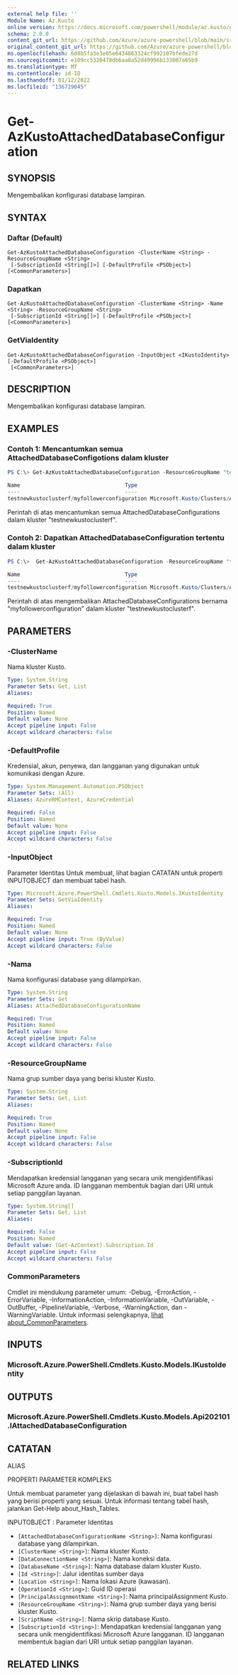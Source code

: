 ```yaml
---
external help file: ''
Module Name: Az.Kusto
online version: https://docs.microsoft.com/powershell/module/az.kusto/get-azkustoattacheddatabaseconfiguration
schema: 2.0.0
content_git_url: https://github.com/Azure/azure-powershell/blob/main/src/Kusto/help/Get-AzKustoAttachedDatabaseConfiguration.md
original_content_git_url: https://github.com/Azure/azure-powershell/blob/main/src/Kusto/help/Get-AzKustoAttachedDatabaseConfiguration.md
ms.openlocfilehash: 6d8b5fa3e3e85e6434863324cf992107bfede27d
ms.sourcegitcommit: e109cc5320478db6aa8a52d49996b133007a65b9
ms.translationtype: MT
ms.contentlocale: id-ID
ms.lasthandoff: 01/12/2022
ms.locfileid: "136719045"
---
```

# Get-AzKustoAttachedDatabaseConfiguration

## SYNOPSIS
Mengembalikan konfigurasi database lampiran.

## SYNTAX

### Daftar (Default)
```
Get-AzKustoAttachedDatabaseConfiguration -ClusterName <String> -ResourceGroupName <String>
 [-SubscriptionId <String[]>] [-DefaultProfile <PSObject>] [<CommonParameters>]
```

### Dapatkan
```
Get-AzKustoAttachedDatabaseConfiguration -ClusterName <String> -Name <String> -ResourceGroupName <String>
 [-SubscriptionId <String[]>] [-DefaultProfile <PSObject>] [<CommonParameters>]
```

### GetViaIdentity
```
Get-AzKustoAttachedDatabaseConfiguration -InputObject <IKustoIdentity> [-DefaultProfile <PSObject>]
 [<CommonParameters>]
```

## DESCRIPTION
Mengembalikan konfigurasi database lampiran.

## EXAMPLES

### Contoh 1: Mencantumkan semua AttachedDatabaseConfigotions dalam kluster
```powershell
PS C:\> Get-AzKustoAttachedDatabaseConfiguration -ResourceGroupName "testrg" -ClusterName "testnewkustoclusterf"

Name                                 Type                                                    Location
----                                 ----                                                    --------
testnewkustoclusterf/myfollowerconfiguration Microsoft.Kusto/Clusters/AttachedDatabaseConfigurations East US
```

Perintah di atas mencantumkan semua AttachedDatabaseConfigurations dalam kluster "testnewkustoclusterf".

### Contoh 2: Dapatkan AttachedDatabaseConfiguration tertentu dalam kluster
```powershell
PS C:\>  Get-AzKustoAttachedDatabaseConfiguration -ResourceGroupName "testrg" -ClusterName "testnewkustoclusterf" -Name "myfollowerconfiguration" 

Name                                 Type                                                    Location
----                                 ----                                                    --------
testnewkustoclusterf/myfollowerconfiguration Microsoft.Kusto/Clusters/AttachedDatabaseConfigurations East US
```

Perintah di atas mengembalikan AttachedDatabaseConfigurations bernama "myfollowerconfiguration" dalam kluster "testnewkustoclusterf".

## PARAMETERS

### -ClusterName
Nama kluster Kusto.

```yaml
Type: System.String
Parameter Sets: Get, List
Aliases:

Required: True
Position: Named
Default value: None
Accept pipeline input: False
Accept wildcard characters: False
```

### -DefaultProfile
Kredensial, akun, penyewa, dan langganan yang digunakan untuk komunikasi dengan Azure.

```yaml
Type: System.Management.Automation.PSObject
Parameter Sets: (All)
Aliases: AzureRMContext, AzureCredential

Required: False
Position: Named
Default value: None
Accept pipeline input: False
Accept wildcard characters: False
```

### -InputObject
Parameter Identitas Untuk membuat, lihat bagian CATATAN untuk properti INPUTOBJECT dan membuat tabel hash.

```yaml
Type: Microsoft.Azure.PowerShell.Cmdlets.Kusto.Models.IKustoIdentity
Parameter Sets: GetViaIdentity
Aliases:

Required: True
Position: Named
Default value: None
Accept pipeline input: True (ByValue)
Accept wildcard characters: False
```

### -Nama
Nama konfigurasi database yang dilampirkan.

```yaml
Type: System.String
Parameter Sets: Get
Aliases: AttachedDatabaseConfigurationName

Required: True
Position: Named
Default value: None
Accept pipeline input: False
Accept wildcard characters: False
```

### -ResourceGroupName
Nama grup sumber daya yang berisi kluster Kusto.

```yaml
Type: System.String
Parameter Sets: Get, List
Aliases:

Required: True
Position: Named
Default value: None
Accept pipeline input: False
Accept wildcard characters: False
```

### -SubscriptionId
Mendapatkan kredensial langganan yang secara unik mengidentifikasi Microsoft Azure anda.
ID langganan membentuk bagian dari URI untuk setiap panggilan layanan.

```yaml
Type: System.String[]
Parameter Sets: Get, List
Aliases:

Required: False
Position: Named
Default value: (Get-AzContext).Subscription.Id
Accept pipeline input: False
Accept wildcard characters: False
```

### CommonParameters
Cmdlet ini mendukung parameter umum: -Debug, -ErrorAction, -ErrorVariable, -InformationAction, -InformationVariable, -OutVariable, -OutBuffer, -PipelineVariable, -Verbose, -WarningAction, dan -WarningVariable. Untuk informasi selengkapnya, [lihat about_CommonParameters](http://go.microsoft.com/fwlink/?LinkID=113216).

## INPUTS

### Microsoft.Azure.PowerShell.Cmdlets.Kusto.Models.IKustoIdentity

## OUTPUTS

### Microsoft.Azure.PowerShell.Cmdlets.Kusto.Models.Api202101.IAttachedDatabaseConfiguration

## CATATAN

ALIAS

PROPERTI PARAMETER KOMPLEKS

Untuk membuat parameter yang dijelaskan di bawah ini, buat tabel hash yang berisi properti yang sesuai. Untuk informasi tentang tabel hash, jalankan Get-Help about_Hash_Tables.


INPUTOBJECT <IKustoIdentity> : Parameter Identitas
  - `[AttachedDatabaseConfigurationName <String>]`: Nama konfigurasi database yang dilampirkan.
  - `[ClusterName <String>]`: Nama kluster Kusto.
  - `[DataConnectionName <String>]`: Nama koneksi data.
  - `[DatabaseName <String>]`: Nama database dalam kluster Kusto.
  - `[Id <String>]`: Jalur identitas sumber daya
  - `[Location <String>]`: Nama lokasi Azure (kawasan).
  - `[OperationId <String>]`: Guid ID operasi
  - `[PrincipalAssignmentName <String>]`: Nama principalAssignment Kusto.
  - `[ResourceGroupName <String>]`: Nama grup sumber daya yang berisi kluster Kusto.
  - `[ScriptName <String>]`: Nama skrip database Kusto.
  - `[SubscriptionId <String>]`: Mendapatkan kredensial langganan yang secara unik mengidentifikasi Microsoft Azure langganan. ID langganan membentuk bagian dari URI untuk setiap panggilan layanan.

## RELATED LINKS

